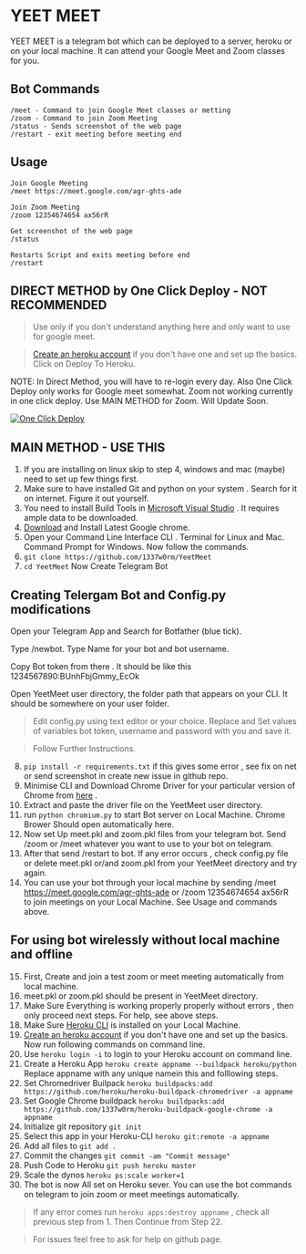 # YEET MEET

YEET MEET is a telegram bot which can be deployed to a server, heroku or on your local machine. It can attend your Google Meet and Zoom classes for you.



## Bot Commands

    /meet - Command to join Google Meet classes or metting
    /zoom - Command to join Zoom Meeting
    /status - Sends screenshot of the web page
    /restart - exit meeting before meeting end
    
    
	

## Usage
	
    Join Google Meeting
    /meet https://meet.google.com/agr-ghts-ade
    
    Join Zoom Meeting
    /zoom 12354674654 ax56rR
	
    Get screenshot of the web page
    /status

    Restarts Script and exits meeting before end
    /restart


## DIRECT METHOD by One Click Deploy - NOT RECOMMENDED

> Use only if you don't understand anything here and only want to use for google meet.

> [Create an heroku account](https://signup.heroku.com/) if you don't have one and set up the basics. Click on Deploy To Heroku.


NOTE: In Direct Method, you will have to re-login every day. Also One Click Deploy only works for Google meet somewhat. Zoom not working currently in one click deploy. Use MAIN METHOD for Zoom. Will Update Soon.



[![One Click Deploy](https://www.herokucdn.com/deploy/button.svg)](https://heroku.com/deploy?template=https://github.com/1337w0rm/YeetMeet)


## MAIN METHOD - USE THIS

1. If you are installing on linux skip to step 4, windows and mac (maybe)  need to set up few things first.
2. Make sure to have installed Git and python on your system . Search for it on internet. Figure it out yourself.
3. You need to install Build Tools in [Microsoft Visual Studio](https://visualstudio.microsoft.com/downloads/) . It requires ample data to be downloaded.
4. [Download](https://www.google.com/intl/en_in/chrome/) and Install Latest Google chrome.
5. Open your Command Line Interface CLI . Terminal for Linux and Mac. Command Prompt for Windows. Now follow the commands.
6. `git clone https://github.com/1337w0rm/YeetMeet`
7. `cd YeetMeet` Now Create Telegram Bot 



## Creating Telergam Bot and Config.py modifications
	
Open your Telegram App and Search for Botfather (blue tick). 

Type /newbot. Type Name for your bot and bot username. 

Copy  Bot token from there . It should be like this 1234567890:BUnhFbjGmmy_EcOk

Open YeetMeet user directory, the folder path that appears on your CLI. It should be somewhere on your user folder.

>Edit config.py using text editor or your choice. Replace and Set values of  variables bot token, username and password with you and save it. 


>Follow Further Instructions.



8. `pip install -r requirements.txt` if this gives some error , see fix on net or send screenshot in create new issue in github repo.
9.  Minimise CLI and Download Chrome Driver for your particular version of Chrome from [here](https://sites.google.com/a/chromium.org/chromedriver/downloads) .
10. Extract and paste the driver file on the YeetMeet user directory.
11. run `python chromium.py` to start Bot server on Local Machine. Chrome Brower Should open automatically here.
12. Now set Up meet.pkl and zoom.pkl files from your telegram bot. Send /zoom or /meet whatever you want to use to your bot on telegram. 
13. After that send /restart to bot. If any error occurs , check config.py file or delete meet.pkl or/and zoom.pkl from your YeetMeet directory and try again.
14. You can use your bot through your local machine by sending /meet https://meet.google.com/agr-ghts-ade or /zoom 12354674654 ax56rR to join meetings on your Local Machine. See Usage and commands above.
    


## For using bot wirelessly without local machine and offline
	
15. First, Create and join a test zoom or meet meeting automatically  from local machine.
16. meet.pkl or zoom.pkl should be present in YeetMeet directory.
17. Make Sure Everything is working properly properly without errors , then only proceed next steps. For help, see above steps.
18. Make Sure [Heroku CLI](https://devcenter.heroku.com/articles/heroku-cli) is installed on your Local Machine.
29. [Create an heroku account](https://signup.heroku.com/) if you don't have one and set up the basics. Now run following commands on command line.
20. Use `heroku login -i` to login to your Heroku account on command line.
21. Create a Heroku App `heroku create appname --buildpack heroku/python` Replace appname with any unique namein this and folllowing steps.
22. Set Chromedriver Builpack `heroku buildpacks:add https://github.com/heroku/heroku-buildpack-chromedriver -a appname`
23. Set Google Chrome buildpack `heroku buildpacks:add https://github.com/1337w0rm/heroku-buildpack-google-chrome -a appname`
24. Initialize git repository  `git init`
25. Select this app in your Heroku-CLI `heroku git:remote -a appname`
26. Add all files to `git add .`
27. Commit the changes `git commit -am "Commit message"`
28. Push Code to Heroku `git push heroku master`
29. Scale the dynos `heroku ps:scale worker=1`
30. The bot is now All set on Heroku sever. You can use the bot commands on telegram to join zoom or meet meetings automatically.
 
> If any error comes run `heroku apps:destroy appname` , check all previous step from 1. Then Continue from Step 22.


> For issues feel free to ask for help on github page.



